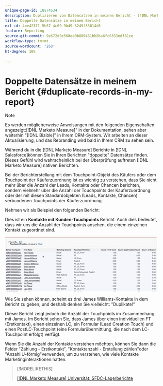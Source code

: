 ```yaml
---
unique-page-id: 18874634
description: Duplizieren von Datensätzen in meinem Bericht - [!DNL Marketo Measure]
title: Doppelte Datensätze in meinem Bericht
exl-id: 4ee42371-5b67-4c69-9b49-3249f33614d0
feature: Reporting
source-git-commit: 9e672d0c568ee0b889461bb8ba6fc6333edf31ce
workflow-type: tm+mt
source-wordcount: '268'
ht-degree: 10%

---
```


# Doppelte Datensätze in meinem Bericht {#duplicate-records-in-my-report}

>[!NOTE]
>
>Es werden möglicherweise Anweisungen mit den folgenden Eigenschaften angezeigt:[!DNL Marketo Measure]&quot; in der Dokumentation, sehen aber weiterhin &quot;[!DNL Bizible]&quot; in Ihrem CRM-System. Wir arbeiten an dieser Aktualisierung, und das Rebranding wird bald in Ihrem CRM zu sehen sein.

Während du in die [!DNL Marketo Measure] Berichte in [!DNL Salesforce]können Sie in Ihren Berichten &quot;doppelte&quot; Datensätze finden. Dieses Gefühl wird wahrscheinlich bei der Überprüfung auftreten [!DNL Marketo Measure] nativen Berichten.

Bei der Berichterstellung mit dem Touchpoint-Objekt des Käufers oder dem Touchpoint der Käuferzuordnung ist es wichtig zu verstehen, dass Sie nicht mehr über die Anzahl der Leads, Kontakte oder Chancen berichten, sondern vielmehr über die Anzahl der Touchpoints der Käuferzuordnung oder der mit diesen Standardobjekten (Leads, Kontakte, Chancen) verbundenen Touchpoints der Käuferzuordnung.

Nehmen wir als Beispiel den folgenden Bericht:

Dies ist ein **Kontakte mit Kunden-Touchpoints** Bericht. Auch dies bedeutet, dass wir uns die Anzahl der Touchpoints ansehen, die einem einzelnen Kontakt zugeordnet sind.

![](assets/1.gif)

Wie Sie sehen können, scheint es drei James Williams-Kontakte in dem Bericht zu geben, und deshalb denken Sie vielleicht: &quot;Duplikate!&quot;

Dieser Bericht zeigt jedoch die Anzahl der Touchpoints im Zusammenhang mit James. Im Bericht sehen Sie, dass James über einen individuellen FT (Erstkontakt), einen einzelnen LC, ein Formular (Lead Creation Touch) und einen PostLC-Touchpoint (eine Formularübermittlung, die nach dem LC-Touchpoint erfolgt) verfügt.

Wenn Sie die Anzahl der Kontakte verstehen möchten, können Sie dann die Felder &quot;Zählung - Erstkontakt&quot;, &quot;Kontaktanzahl - Erstellung zählen&quot;oder &quot;Anzahl U-förmig&quot;verwenden, um zu verstehen, wie viele Kontakte Marketinginteraktionen hatten.

>[!MORELIKETHIS]
>
>[[!DNL Marketo Measure] Universität: SFDC-Lagerberichte](https://universityonline.marketo.com/courses/bizible-fundamentals-bizible-102/#/page/5c5cb68dfb384d0c9fb96cc4)
